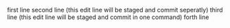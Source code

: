 first line
second line (this edit line will be staged and commit seperatly)
third line (this edit line will be staged and commit in one command)
forth line